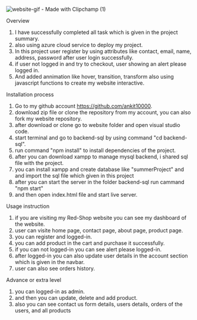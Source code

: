 
![website-gif - Made with Clipchamp (1)](https://github.com/user-attachments/assets/8630916e-9f6b-4d9f-a836-44cdb64375be)

Overview

1. I have successfully completed all task which is given in the project summary.
2. also using azure cloud service to deploy my project.
3. In this project user register by using attributes like contact, email, name, address, password after user login successfully.
4. if user not logged in and try to checkout, user showing an alert please logged in.
5. And added annimation like hover, transition, transform also using javascript functions to create my website interactive.

Installation process

1. Go to my github account https://github.com/ankit10000.
2. download zip file or clone the repository from my account, you can also fork my website repository.
3. after download or clone go to website folder and open visual studio code.
4. start terminal and go to backend-sql by using command "cd backend-sql".
5. run command "npm install" to install dependencies of the project.
6. after you can download xampp to manage mysql backend, i shared sql file with the project.
7. you can install xampp and create database like "summerProject" and and import the sql file which given in this project
8. after you can start the server in the folder backend-sql run cammand "npm start"
9. and then open index.html file and start live server.

Usage instruction

1. if you are visiting my Red-Shop website you can see my dashboard of the website.
2. user can visite home page, contact page, about page, product page.
3. you can register and logged-in.
4. you can add product in the cart and purchase it successfully.
5. if you can not logged-in you can see alert please logged-in.
6. after logged-in you can also update user details in the account section which is given in the navbar.
7. user can also see orders history.

Advance or extra level

1. you can logged-in as admin.
2. and then you  can update, delete and add product.
3. also you can see contact us form details, users details, orders of the users, and all products

